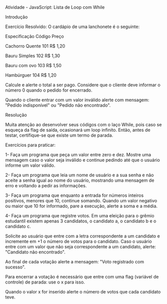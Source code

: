 Atividade - JavaScript: Lista de Loop com While

Introdução

Exercício Resolvido:
O cardápio de uma lanchonete é o seguinte:

Especificação Código Preço

Cachorro Quente 101 R$ 1,20

Bauru Simples 102 R$ 1,30

Bauru com ovo 103 R$ 1,50

Hambúrguer 104 R$ 1,20

Calcule e alerte o total a ser pago. Considere que o cliente deve informar o número 0 quando o pedido for encerrado.

Quando o cliente entrar com um valor inválido alerte com mensagem: "Pedido indisponível" ou "Pedido não encontrado".

Resolução


<!-- let escolha = parseInt(prompt("Digite o código do produto ou 0 para sair"))
let valorTotalDoPedido = 0
let quantidade = 0
while(escolha != 0){
    if(escolha == 100){
        quantidade = parseInt(prompt("Qual a quantidade deste item?"))
        valorTotalDoPedido += quantidade * 1.20
    }else if(escolha == 101){
        quantidade = parseInt(prompt("Qual a quantidade deste item?"))
        valorTotalDoPedido += quantidade * 1.30
    }else if(escolha == 102){
        quantidade = parseInt(prompt("Qual a quantidade deste item?"))
        valorTotalDoPedido += quantidade * 1.50

    }else if(escolha == 103){
        quantidade = parseInt(prompt("Qual a quantidade deste item?"))
        valorTotalDoPedido += quantidade * 1.20

    }else if(escolha == 104){
        quantidade = parseInt(prompt("Qual a quantidade deste item?"))
        valorTotalDoPedido += quantidade * 1.30
    }else{
        alert('Produto indisponível')
    }
    escolha = parseInt(prompt("Digite o código do produto ou 0 para finalizar o pedido"))
}
alert(`Seu pedido ficou em ${valorTotalDoPedido}`) -->

Muita atenção ao desenvolver seus códigos com o laço While, pois caso se esqueça da flag de saída, ocasionará um loop infinito. Então, antes de testar, certifique-se que existe um termo de parada. ⁠

Exercícios para praticar:

1- Faça um programa que peça um valor entre zero e dez. Mostre uma mensagem caso o valor seja inválido e continue pedindo até que o usuário informe um valor válido. 

2- Faça um programa que leia um nome de usuário e a sua senha e não aceite a senha igual ao nome do usuário, mostrando uma mensagem de erro e voltando a pedir as informações.

3- Faça um programa que enquanto a entrada for números inteiros positivos, menores que 10, continue somando. Quando um valor negativo ou maior que 10 for informado, pare a execução, alerte a soma e a média.

4- Faça um programa que registre votos. Em uma eleição para o grêmio estudantil existem apenas 3 candidatos, o candidato a, o candidato b e o candidato c.

Solicite ao usuário que entre com a letra correspondente a um candidato e incremente em +1 o número de votos para o candidato. ⁠Caso o usuário entre com um valor que não seja correspondente a um candidato, alerte: "Candidato não encontrado".

Ao final de cada votação alerte a mensagem: "Voto registrado com sucesso".

Para encerrar a votação é necessário que entre com uma flag (variável de controle) de parada: use o x para isso.

Quando o valor x for inserido alerte o número de votos que cada candidato teve.